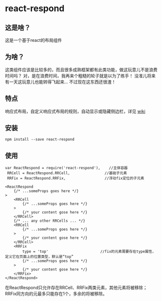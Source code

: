 # react-respond
## 这是啥？
这是一个基于react的布局组件
## 为啥？
这类组件应该是比较多的，而且很多成熟框架都有此类功能，做这玩意儿不是浪费时间吗？
对，是在浪费时间，我再来个粗糙的轮子就是以为了练手！
没准儿将来有一天这玩意儿也能转得飞起来...
不过现在这东西还很渣！
## 特点
响应式布局，自定义响应式布局的规则，自动显示或隐藏侧边栏，详见 [wiki](https://github.com/felixzxk/react-place/wiki)
## 安装
    npm install --save react-respond
## 使用
    var ReactRespond = require('react-respond'),    //主体容器
     RRCell = ReactRespond.RRCell,                //基础子元素
     RRFix = ReactRespond.RRFix,                  //浮动fix定位的子元素
     
    <ReactRespond
        {/* ...someProps goes here */}
    >
        <RRCell
            {/* ...someProps goes here */}
        >
            {/* your content gose here */}
        </RRCell>
        {/* ... any other RRCells ... */}
        <RRCell
            {/* ...someProps goes here */}
        >
            {/* your content gose here */}
        </RRCell>
        <RRFix
            type = 'top'                        //fix的元素需要存在type属性，定义它在页面上的位置类型，默认是“top”
            {/* ...someProps goes here */}
        >
            {/* your content gose here */}
        </RRFix>
    </ReactRespond>
在ReactRespond只允许存在RRCell、RRFix两类元素，其他元素将被移除；
RRFix同方向的元最多只能存在1个，多余的将被移除。
